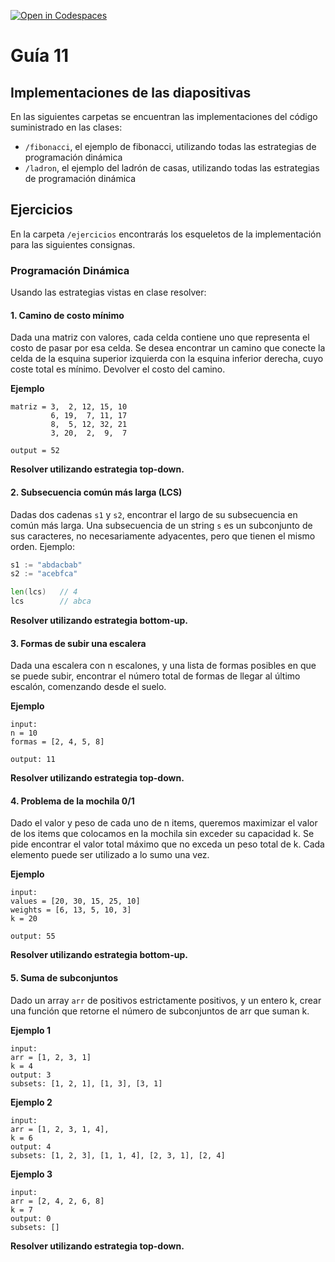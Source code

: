 [![Open in Codespaces](https://classroom.github.com/assets/launch-codespace-7f7980b617ed060a017424585567c406b6ee15c891e84e1186181d67ecf80aa0.svg)](https://classroom.github.com/open-in-codespaces?assignment_repo_id=11112772)
# Guía 11
## Implementaciones de las diapositivas

En las siguientes carpetas se encuentran las implementaciones del código suministrado en las clases:

- `/fibonacci`, el ejemplo de fibonacci, utilizando todas las estrategias de programación dinámica
- `/ladron`, el ejemplo del ladrón de casas, utilizando todas las estrategias de programación dinámica

## Ejercicios

En la carpeta `/ejercicios` encontrarás los esqueletos de la implementación para las siguientes consignas.

### Programación Dinámica

Usando las estrategias vistas en clase resolver:

#### 1. Camino de costo mínimo
Dada una matriz con valores, cada celda contiene uno que representa el costo de pasar por esa celda.
Se desea encontrar un camino que conecte la celda de la esquina superior izquierda con la esquina inferior derecha, cuyo coste total es mínimo. Devolver el costo del camino.

**Ejemplo**
```
matriz = 3,  2, 12, 15, 10
         6, 19,  7, 11, 17
         8,  5, 12, 32, 21
         3, 20,  2,  9,  7

output = 52
```

**Resolver utilizando estrategia top-down.**

#### 2. Subsecuencia común más larga (LCS)
Dadas dos cadenas `s1` y `s2`, encontrar el largo de su subsecuencia en común más larga. Una subsecuencia de un string `s` es un subconjunto de sus caracteres, no necesariamente adyacentes, pero que tienen el mismo orden.
Ejemplo:
```go
s1 := "abdacbab"  
s2 := "acebfca"

len(lcs)   // 4
lcs        // abca
```

**Resolver utilizando estrategia bottom-up.**

#### 3. Formas de subir una escalera
Dada una escalera con n escalones, y una lista de formas posibles en que se puede subir, encontrar el número total de formas de llegar al último escalón, comenzando desde el suelo.

**Ejemplo**
```
input:  
n = 10  
formas = [2, 4, 5, 8]

output: 11
```

**Resolver utilizando estrategia top-down.**

#### 4. Problema de la mochila 0/1
Dado el valor y peso de cada uno de n items, queremos maximizar el valor de los items que colocamos en la mochila sin exceder su capacidad k. Se pide encontrar el valor total máximo que no exceda un peso total de k.
Cada elemento puede ser utilizado a lo sumo una vez.

**Ejemplo**
```
input:  
values = [20, 30, 15, 25, 10]  
weights = [6, 13, 5, 10, 3]  
k = 20

output: 55
```

**Resolver utilizando estrategia bottom-up.**

#### 5. Suma de subconjuntos
Dado un array `arr` de positivos estrictamente positivos, y un entero k, crear una función que retorne el número de subconjuntos de arr que suman k.

**Ejemplo 1**
```
input:  
arr = [1, 2, 3, 1]  
k = 4
output: 3
subsets: [1, 2, 1], [1, 3], [3, 1]
```

**Ejemplo 2**
```
input:  
arr = [1, 2, 3, 1, 4],  
k = 6
output: 4
subsets: [1, 2, 3], [1, 1, 4], [2, 3, 1], [2, 4] 
```

**Ejemplo 3**
```
input:  
arr = [2, 4, 2, 6, 8]  
k = 7
output: 0
subsets: []
```
**Resolver utilizando estrategia top-down.**
